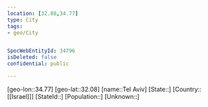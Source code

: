 ```yaml
---
location: [32.08,34.77]
type: City
tags:
- geo/City


SpocWebEntityId: 34796
isDeleted: false
confidential: public

---
```

[geo-lon::34.77]
[geo-lat::32.08]
[name::Tel Aviv]
[State::]
[Country::[[Israel]]]
[StateId::]
[Population::]
[Unknown::]

